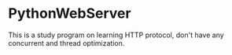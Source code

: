 # PythonWebServer
This is a study program on learning HTTP protocol, don't have any concurrent and thread optimization.
